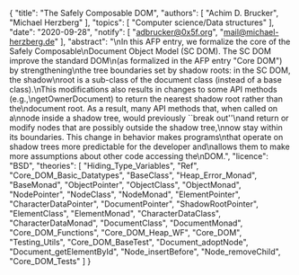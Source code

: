 {
    "title": "The Safely Composable DOM",
    "authors": [
        "Achim D. Brucker",
        "Michael Herzberg"
    ],
    "topics": [
        "Computer science/Data structures"
    ],
    "date": "2020-09-28",
    "notify": [
        "adbrucker@0x5f.org",
        "mail@michael-herzberg.de"
    ],
    "abstract": "\nIn this AFP entry, we formalize the core of the Safely Composable\nDocument Object Model (SC DOM). The SC DOM improve the standard DOM\n(as formalized in the AFP entry \"Core DOM\") by strengthening\nthe tree boundaries set by shadow roots: in the SC DOM, the shadow\nroot is a sub-class of the document class (instead of a base class).\nThis modifications also results in changes to some API methods (e.g.,\ngetOwnerDocument) to return the nearest shadow root rather than the\ndocument root. As a result, many API methods that, when called on a\nnode inside a shadow tree, would previously ``break out''\nand return or modify nodes that are possibly outside the shadow tree,\nnow stay within its boundaries. This change in behavior makes programs\nthat operate on shadow trees more predictable for the developer and\nallows them to make more assumptions about other code accessing the\nDOM.",
    "licence": "BSD",
    "theories": [
        "Hiding_Type_Variables",
        "Ref",
        "Core_DOM_Basic_Datatypes",
        "BaseClass",
        "Heap_Error_Monad",
        "BaseMonad",
        "ObjectPointer",
        "ObjectClass",
        "ObjectMonad",
        "NodePointer",
        "NodeClass",
        "NodeMonad",
        "ElementPointer",
        "CharacterDataPointer",
        "DocumentPointer",
        "ShadowRootPointer",
        "ElementClass",
        "ElementMonad",
        "CharacterDataClass",
        "CharacterDataMonad",
        "DocumentClass",
        "DocumentMonad",
        "Core_DOM_Functions",
        "Core_DOM_Heap_WF",
        "Core_DOM",
        "Testing_Utils",
        "Core_DOM_BaseTest",
        "Document_adoptNode",
        "Document_getElementById",
        "Node_insertBefore",
        "Node_removeChild",
        "Core_DOM_Tests"
    ]
}